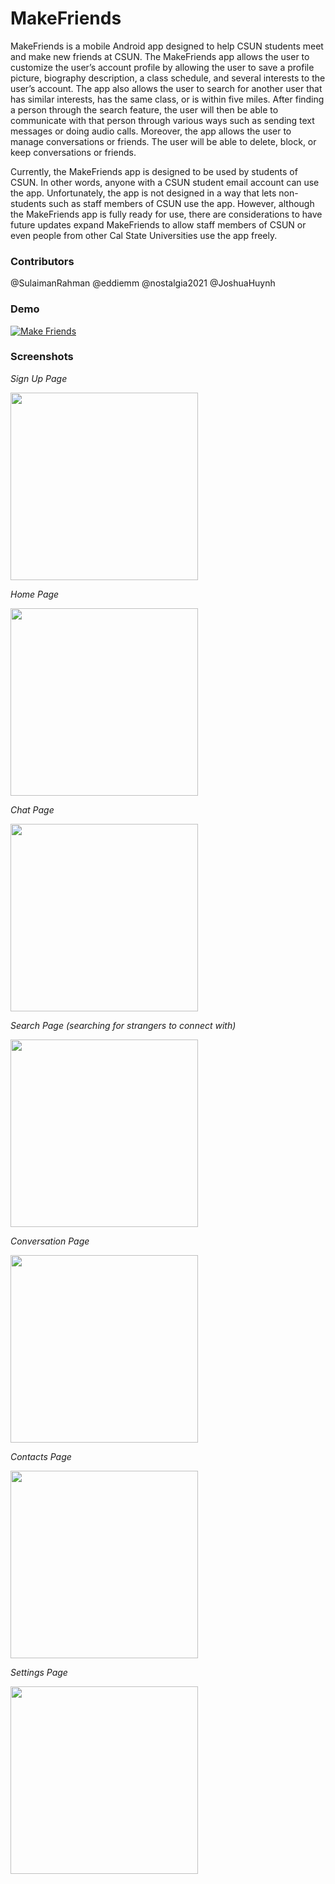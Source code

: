 # MakeFriends
MakeFriends is a mobile Android app designed to help CSUN students meet and make new friends at CSUN.  The MakeFriends app allows the user to customize the user’s account profile by allowing the user to save a profile picture, biography description, a class schedule, and several interests to the user’s account.  The app also allows the user to search for another user that has similar interests, has the same class, or is within five miles.  After finding a person through the search feature, the user will then be able to communicate with that person through various ways such as sending text messages or doing audio calls.  Moreover, the app allows the user to manage conversations or friends.  The user will be able to delete, block, or keep conversations or friends.

Currently, the MakeFriends app is designed to be used by students of CSUN.  In other words, anyone with a CSUN student email account can use the app.  Unfortunately, the app is not designed in a way that lets non-students such as staff members of CSUN use the app.  However, although the MakeFriends app is fully ready for use, there are considerations to have future updates expand MakeFriends to allow staff members of CSUN or even people from other Cal State Universities use the app freely.

### Contributors

@SulaimanRahman
@eddiemm
@nostalgia2021
@JoshuaHuynh

### Demo

[![Make Friends](images/Demo_Preview.PNG)](https://youtu.be/T9oL1jYpnI8)

### Screenshots

_Sign Up Page_

<img src="images/Signup%20page.PNG" width="300"> 

_Home Page_

<img src="images/Home%20page.png" width="300"> 

_Chat Page_

<img src="images/Chat%20Page.PNG" width="300"> 

_Search Page (searching for strangers to connect with)_

<img src="images/Searching%20Page.PNG" width="300"> 

_Conversation Page_

<img src="images/conversation_image.PNG" width="300"> 

_Contacts Page_

<img src="images/friend_makefriends.PNG" width="300"> 

_Settings Page_

<img src="images/settings_page.PNG" width="300">
